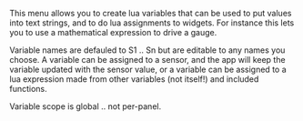 This menu allows you to create lua variables that can be used to put values into
text strings, and to do lua assignments to widgets. For instance this lets you
to use a mathematical expression to drive a gauge.

Variable names are defauled to S1 .. Sn but are editable to any names you
choose. A variable can be assigned to a sensor, and the app will keep the
variable updated with the sensor value, or a variable can be assigned to a lua
expression made from other variables (not itself!) and included functions.

Variable scope is global .. not per-panel.
